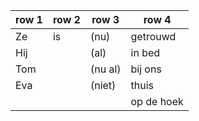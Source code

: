 | row 1 | row 2 | row 3   | row 4      |
| ----- | ----- | ------- | ---------- |
| Ze    | is    | (nu)    | getrouwd   |
| Hij   |       | (al)    | in bed     |
| Tom   |       | (nu al) | bij ons    |
| Eva   |       | (niet)  | thuis      |
|       |       |         | op de hoek |
